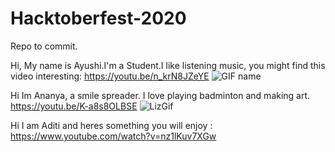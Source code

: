 # Hacktoberfest-2020
Repo to commit.

Hi, My name is Ayushi.I'm a Student.I like listening music, you might find this video interesting: https://youtu.be/n_krN8JZeYE
![GIF name](https://media.giphy.com/media/qugzlUdW5CkeI/giphy.gif)

Hi Im Ananya, a smile spreader. I love playing badminton and making art.  
https://youtu.be/K-a8s8OLBSE
![LizGif](https://media.giphy.com/media/CXEYAtdOvXXXO/giphy.gif)


Hi I am Aditi and heres something you will enjoy : https://www.youtube.com/watch?v=nz1lKuv7XGw


